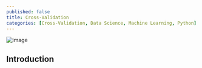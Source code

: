 ```yaml
---
published: false
title: Cross-Validation
categories: [Cross-Validation, Data Science, Machine Learning, Python]
---
```


![image](/assets/images/name.jpeg?raw=true)

## Introduction
